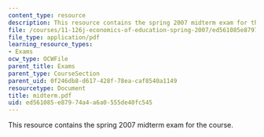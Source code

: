 ```yaml
---
content_type: resource
description: This resource contains the spring 2007 midterm exam for the course.
file: /courses/11-126j-economics-of-education-spring-2007/ed561085e87974a4a6a0555de40fc545_midterm.pdf
file_type: application/pdf
learning_resource_types:
- Exams
ocw_type: OCWFile
parent_title: Exams
parent_type: CourseSection
parent_uid: 0f246db8-d617-428f-78ea-caf8540a1149
resourcetype: Document
title: midterm.pdf
uid: ed561085-e879-74a4-a6a0-555de40fc545
---
```

This resource contains the spring 2007 midterm exam for the course.

